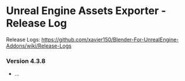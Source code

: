# Unreal Engine Assets Exporter - Release Log
Release Logs: https://github.com/xavier150/Blender-For-UnrealEngine-Addons/wiki/Release-Logs

### Version 4.3.8

- ...